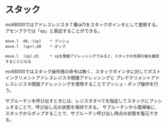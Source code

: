 # スタック

mc68000ではアドレスレジスタ７番(a7)をスタックポインタとして使用する。
アセンブラでは「sp」と表記することができる。

    move.l  d0,-(sp)    * プッシュ
    move.l  (sp+),d0    * ポップ

    move.l  (sp),d1     * spを間接アドレッシングでみると、スタックの先頭の値を確認することになる

mc68000ではスタック操作用の命令は無く、スタックポインタに対してポストインクリメントアドレスレジスタ間接アドレッシングと
プレデクリメントアドレスレジスタ間接アドレッシングを使用することでプッシュ・ポップ操作を行う。

サブルーチンを呼び出すときには、レジスタすべてを指定してスタックにプッシュすることで、呼び出し元の状態を保持できる。
サブルーチンから復帰後に、スタックからポップすることで、サブルーチン呼び出し時点の状態を復元できる。
